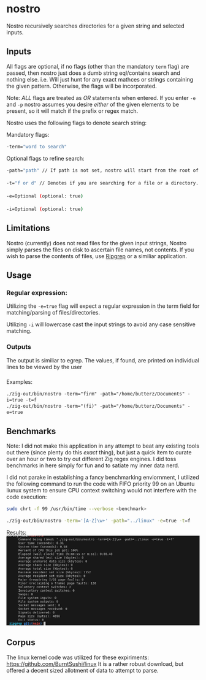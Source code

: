 # nostro
Nostro recursively searches directories for a given string and selected inputs.

## Inputs
All flags are optional, if no flags (other than the mandatory `term` flag) are passed, then nostro just does a dumb string eql/contains search and nothing else. i.e. Will just hunt for any exact mathces or strings containing the given pattern. Otherwise, the flags will be incorporated.

Note: *ALL* flags are treated as *OR* statements when entered. If you enter `-e` and `-p` nostro assumes you desire *either* of the given elements to be present, so it will match if the prefix or regex match.

Nostro uses the following flags to denote search string:

Mandatory flags:
```bash
-term="word to search"
```

Optional flags to refine search:

```bash
-path="path" // If path is not set, nostro will start from the root of your OS. THis can take a while, so generally its recommended to set a directory.

-t="f or d" // Denotes if you are searching for a file or a directory. Default is to search for files unless specified otherwise

-e=Optional (optional: true)

-i=Optional (optional: true)

```

## Limitations
Nostro (currently) does not read files for the given input strings, Nostro simply parses the files on disk to ascertain file names, not contents. 
If you wish to parse the contents of files, use [Ripgrep](https://github.com/BurntSushi/ripgrep) or a similiar application.

## Usage

### Regular expression:
Utilizing the `-e=true` flag will expect a regular expression in the term field for matching/parsing of files/directories.

Utilizing `-i` will lowercase cast the input strings to avoid any case sensitive matching.

### Outputs
The output is similiar to egrep. The values, if found, are printed on individual lines to be viewed by the user

###
Examples:
```zig
./zig-out/bin/nostro -term="firm" -path="/home/butterz/Documents" -i=true -t=f
./zig-out/bin/nostro -term="(fi)" -path="/home/butterz/Documents" -e=true 
```

## Benchmarks
Note: I did not make this application in any attempt to beat any existing tools out there (since plenty do this *exact* thing), but just a quick item to curate over an hour or two to try out different Zig regex engines. I did toss benchmarks in here simply for fun and to satiate my inner data nerd. 

I did not parake in establishing a fancy benchmarking enviornment, I utilized the following command to run the code with FIFO priority 99 on an Ubuntu liunux system to ensure CPU context switching would not interfere with the code execution:

```bash
sudo chrt -f 99 /usr/bin/time --verbose <benchmark>
```

```bash
./zig-out/bin/nostro -term='[A-Z]\w+' -path="../linux" -e=true -t=f
```
Results:
![Benchmark](./assets/benchmarks.png)

## Corpus
The linux kernel code was utilized for these expiriments: https://github.com/BurntSushi/linux
It is a rather robust download, but offered a decent sized allotment of data to attempt to parse.

